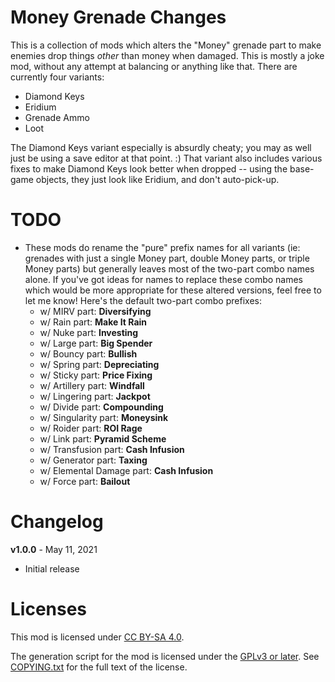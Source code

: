 Money Grenade Changes
=====================

This is a collection of mods which alters the "Money" grenade part to make enemies
drop things *other* than money when damaged.  This is mostly a joke mod, without any
attempt at balancing or anything like that.  There are currently four variants:

* Diamond Keys
* Eridium
* Grenade Ammo
* Loot

The Diamond Keys variant especially is absurdly cheaty; you may as well just be
using a save editor at that point.  :)  That variant also includes various fixes
to make Diamond Keys look better when dropped -- using the base-game objects, they
just look like Eridium, and don't auto-pick-up.

TODO
====

* These mods do rename the "pure" prefix names for all variants (ie: grenades with
  just a single Money part, double Money parts, or triple Money parts) but generally
  leaves most of the two-part combo names alone.  If you've got ideas for names to
  replace these combo names which would be more appropriate for these altered versions,
  feel free to let me know!  Here's the default two-part combo prefixes:
  * w/ MIRV part: **Diversifying**
  * w/ Rain part: **Make It Rain**
  * w/ Nuke part: **Investing**
  * w/ Large part: **Big Spender**
  * w/ Bouncy part: **Bullish**
  * w/ Spring part: **Depreciating**
  * w/ Sticky part: **Price Fixing**
  * w/ Artillery part: **Windfall**
  * w/ Lingering part: **Jackpot**
  * w/ Divide part: **Compounding**
  * w/ Singularity part: **Moneysink**
  * w/ Roider part: **ROI Rage**
  * w/ Link part: **Pyramid Scheme**
  * w/ Transfusion part: **Cash Infusion**
  * w/ Generator part: **Taxing**
  * w/ Elemental Damage part: **Cash Infusion**
  * w/ Force part: **Bailout**

Changelog
=========

**v1.0.0** - May 11, 2021
 * Initial release
 
Licenses
========

This mod is licensed under [CC BY-SA 4.0](https://creativecommons.org/licenses/by-sa/4.0/).

The generation script for the mod is licensed under the
[GPLv3 or later](https://www.gnu.org/licenses/quick-guide-gplv3.html).
See [COPYING.txt](../../COPYING.txt) for the full text of the license.


